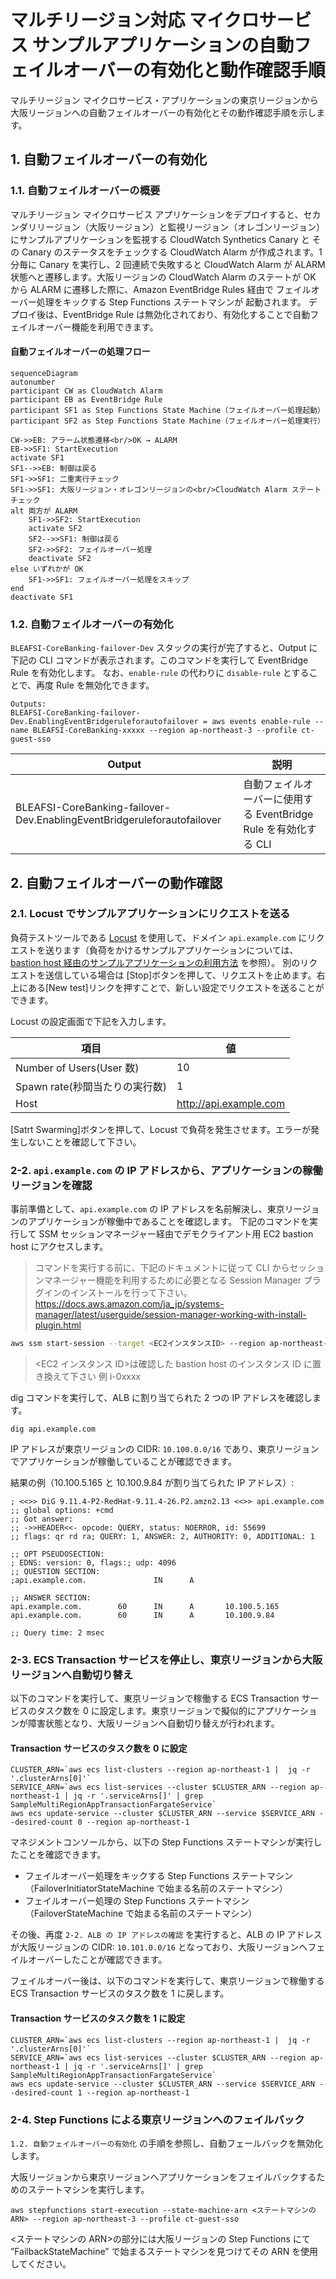# マルチリージョン対応 マイクロサービス サンプルアプリケーションの自動フェイルオーバーの有効化と動作確認手順

マルチリージョン マイクロサービス・アプリケーションの東京リージョンから大阪リージョンへの自動フェイルオーバーの有効化とその動作確認手順を示します。

## 1. 自動フェイルオーバーの有効化

### 1.1. 自動フェイルオーバーの概要

マルチリージョン マイクロサービス アプリケーションをデプロイすると、セカンダリリージョン（大阪リージョン）と監視リージョン（オレゴンリージョン）にサンプルアプリケーションを監視する CloudWatch Synthetics Canary と その Canary のステータスをチェックする CloudWatch Alarm が作成されます。1 分毎に Canary を実行し、2 回連続で失敗すると CloudWatch Alarm が ALARM 状態へと遷移します。大阪リージョンの CloudWatch Alarm のステートが OK から ALARM に遷移した際に、Amazon EventBridge Rules 経由で フェイルオーバー処理をキックする Step Functions ステートマシンが 起動されます。
デプロイ後は、EventBridge Rule は無効化されており、有効化することで自動フェイルオーバー機能を利用できます。

#### 自動フェイルオーバーの処理フロー

```mermaid
sequenceDiagram
autonumber
participant CW as CloudWatch Alarm
participant EB as EventBridge Rule
participant SF1 as Step Functions State Machine（フェイルオーバー処理起動）
participant SF2 as Step Functions State Machine（フェイルオーバー処理実行）

CW->>EB: アラーム状態遷移<br/>OK → ALARM
EB->>SF1: StartExecution
activate SF1
SF1-->>EB: 制御は戻る
SF1->>SF1: 二重実行チェック
SF1->>SF1: 大阪リージョン・オレゴンリージョンの<br/>CloudWatch Alarm ステートチェック
alt 両方が ALARM
    SF1->>SF2: StartExecution
    activate SF2
    SF2-->>SF1: 制御は戻る
    SF2->>SF2: フェイルオーバー処理
    deactivate SF2
else いずれかが OK
    SF1->>SF1: フェイルオーバー処理をスキップ
end
deactivate SF1
```

### 1.2. 自動フェイルオーバーの有効化

`BLEAFSI-CoreBanking-failover-Dev` スタックの実行が完了すると、Output に下記の CLI コマンドが表示されます。このコマンドを実行して EventBridge Rule を有効化します。
なお、`enable-rule` の代わりに `disable-rule` とすることで、再度 Rule を無効化できます。

```
Outputs:
BLEAFSI-CoreBanking-failover-Dev.EnablingEventBridgeruleforautofailover = aws events enable-rule --name BLEAFSI-CoreBanking-xxxxx --region ap-northeast-3 --profile ct-guest-sso

```

| Output                                                                  | 説明                                                             |
| ----------------------------------------------------------------------- | ---------------------------------------------------------------- |
| BLEAFSI-CoreBanking-failover-Dev.EnablingEventBridgeruleforautofailover | 自動フェイルオーバーに使用する EventBridge Rule を有効化する CLI |

## 2. 自動フェイルオーバーの動作確認

### 2.1. Locust でサンプルアプリケーションにリクエストを送る

負荷テストツールである [Locust](https://locust.io/) を使用して、ドメイン `api.example.com` にリクエストを送ります（負荷をかけるサンプルアプリケーションについては、[bastion host 経由のサンプルアプリケーションの利用方法](./deploy.md#bastion-host-経由のサンプルアプリケーションの利用方法) を参照）。
別のリクエストを送信している場合は [Stop]ボタンを押して、リクエストを止めます。右上にある[New test]リンクを押すことで、新しい設定でリクエストを送ることができます。

Locust の設定画面で下記を入力します。

| 項目                           | 値                     |
| ------------------------------ | ---------------------- |
| Number of Users(User 数)       | 10                     |
| Spawn rate(秒間当たりの実行数) | 1                      |
| Host                           | http://api.example.com |

[Satrt Swarming]ボタンを押して、Locust で負荷を発生させます。エラーが発生しないことを確認して下さい。

### 2-2. `api.example.com` の IP アドレスから、アプリケーションの稼働リージョンを確認

事前準備として、`api.example.com` の IP アドレスを名前解決し、東京リージョンのアプリケーションが稼働中であることを確認します。
下記のコマンドを実行して SSM セッションマネージャー経由でデモクライアント用 EC2 bastion host にアクセスします。

> コマンドを実行する前に、下記のドキュメントに従って CLI からセッションマネージャー機能を利用するために必要となる Session Manager プラグインのインストールを行って下さい。  
> https://docs.aws.amazon.com/ja_jp/systems-manager/latest/userguide/session-manager-working-with-install-plugin.html

```sh
aws ssm start-session --target <EC2インスタンスID> --region ap-northeast-1 --profile ct-guest-sso
```

> <EC2 インスタンス ID>は確認した bastion host のインスタンス ID に置き換えて下さい 例 i-0xxxx

dig コマンドを実行して、ALB に割り当てられた 2 つの IP アドレスを確認します。

```
dig api.example.com
```

IP アドレスが東京リージョンの CIDR: `10.100.0.0/16` であり、東京リージョンでアプリケーションが稼働していることが確認できます。

結果の例（10.100.5.165 と 10.100.9.84 が割り当てられた IP アドレス）:

```
; <<>> DiG 9.11.4-P2-RedHat-9.11.4-26.P2.amzn2.13 <<>> api.example.com
;; global options: +cmd
;; Got answer:
;; ->>HEADER<<- opcode: QUERY, status: NOERROR, id: 55699
;; flags: qr rd ra; QUERY: 1, ANSWER: 2, AUTHORITY: 0, ADDITIONAL: 1

;; OPT PSEUDOSECTION:
; EDNS: version: 0, flags:; udp: 4096
;; QUESTION SECTION:
;api.example.com.               IN      A

;; ANSWER SECTION:
api.example.com.        60      IN      A       10.100.5.165
api.example.com.        60      IN      A       10.100.9.84

;; Query time: 2 msec
```

### 2-3. ECS Transaction サービスを停止し、東京リージョンから大阪リージョンへ自動切り替え

以下のコマンドを実行して、東京リージョンで稼働する ECS Transaction サービスのタスク数を 0 に設定します。東京リージョンで擬似的にアプリケーションが障害状態となり、大阪リージョンへ自動切り替えが行われます。

#### Transaction サービスのタスク数を 0 に設定

```
CLUSTER_ARN=`aws ecs list-clusters --region ap-northeast-1 |  jq -r '.clusterArns[0]'`
SERVICE_ARN=`aws ecs list-services --cluster $CLUSTER_ARN --region ap-northeast-1 | jq -r '.serviceArns[]' | grep SampleMultiRegionAppTransactionFargateService`
aws ecs update-service --cluster $CLUSTER_ARN --service $SERVICE_ARN --desired-count 0 --region ap-northeast-1
```

マネジメントコンソールから、以下の Step Functions ステートマシンが実行したことを確認できます。

- フェイルオーバー処理をキックする Step Functions ステートマシン（FailoverInitiatorStateMachine で始まる名前のステートマシン）
- フェイルオーバー処理の Step Functions ステートマシン（FailoverStateMachine で始まる名前のステートマシン）

その後、再度 `2-2. ALB の IP アドレスの確認` を実行すると、ALB の IP アドレスが大阪リージョンの CIDR: `10.101.0.0/16` となっており、大阪リージョンへフェイルオーバーしたことが確認できます。

フェイルオーバー後は、以下のコマンドを実行して、東京リージョンで稼働する ECS Transaction サービスのタスク数を 1 に戻します。

#### Transaction サービスのタスク数を 1 に設定

```
CLUSTER_ARN=`aws ecs list-clusters --region ap-northeast-1 |  jq -r '.clusterArns[0]'`
SERVICE_ARN=`aws ecs list-services --cluster $CLUSTER_ARN --region ap-northeast-1 | jq -r '.serviceArns[]' | grep SampleMultiRegionAppTransactionFargateService`
aws ecs update-service --cluster $CLUSTER_ARN --service $SERVICE_ARN --desired-count 1 --region ap-northeast-1
```

### 2-4. Step Functions による東京リージョンへのフェイルバック

`1.2. 自動フェイルオーバーの有効化` の手順を参照し、自動フェールバックを無効化します。

大阪リージョンから東京リージョンへアプリケーションをフェイルバックするためのステートマシンを実行します。

```shell
aws stepfunctions start-execution --state-machine-arn <ステートマシンのARN> --region ap-northeast-3 --profile ct-guest-sso
```

<ステートマシンの ARN>の部分には大阪リージョンの Step Functions にて ”FailbackStateMachine” で始まるステートマシンを見つけてその ARN を使用してください。
